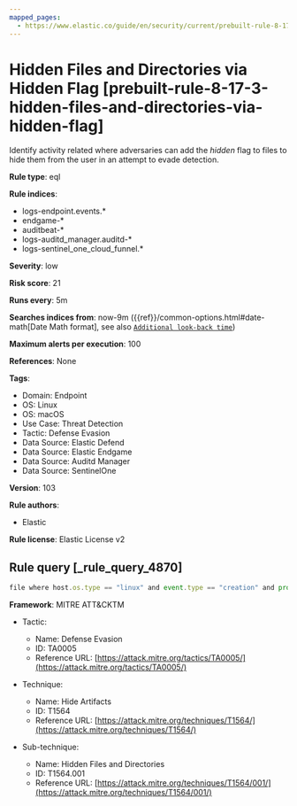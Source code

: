 ```yaml
---
mapped_pages:
  - https://www.elastic.co/guide/en/security/current/prebuilt-rule-8-17-3-hidden-files-and-directories-via-hidden-flag.html
---
```


# Hidden Files and Directories via Hidden Flag [prebuilt-rule-8-17-3-hidden-files-and-directories-via-hidden-flag]

Identify activity related where adversaries can add the *hidden* flag to files to hide them from the user in an attempt to evade detection.

**Rule type**: eql

**Rule indices**:

* logs-endpoint.events.*
* endgame-*
* auditbeat-*
* logs-auditd_manager.auditd-*
* logs-sentinel_one_cloud_funnel.*

**Severity**: low

**Risk score**: 21

**Runs every**: 5m

**Searches indices from**: now-9m ({{ref}}/common-options.html#date-math[Date Math format], see also [`Additional look-back time`](docs-content://solutions/security/detect-and-alert/create-detection-rule.md#rule-schedule))

**Maximum alerts per execution**: 100

**References**: None

**Tags**:

* Domain: Endpoint
* OS: Linux
* OS: macOS
* Use Case: Threat Detection
* Tactic: Defense Evasion
* Data Source: Elastic Defend
* Data Source: Elastic Endgame
* Data Source: Auditd Manager
* Data Source: SentinelOne

**Version**: 103

**Rule authors**:

* Elastic

**Rule license**: Elastic License v2

## Rule query [_rule_query_4870]

```js
file where host.os.type == "linux" and event.type == "creation" and process.name == "chflags"
```

**Framework**: MITRE ATT&CKTM

* Tactic:

    * Name: Defense Evasion
    * ID: TA0005
    * Reference URL: [https://attack.mitre.org/tactics/TA0005/](https://attack.mitre.org/tactics/TA0005/)

* Technique:

    * Name: Hide Artifacts
    * ID: T1564
    * Reference URL: [https://attack.mitre.org/techniques/T1564/](https://attack.mitre.org/techniques/T1564/)

* Sub-technique:

    * Name: Hidden Files and Directories
    * ID: T1564.001
    * Reference URL: [https://attack.mitre.org/techniques/T1564/001/](https://attack.mitre.org/techniques/T1564/001/)



